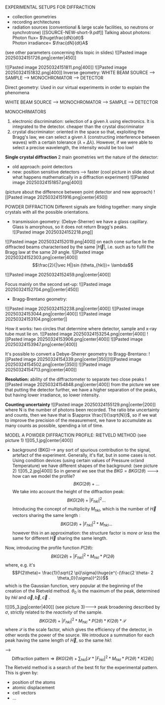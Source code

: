 EXPERIMENTAL SETUPS FOR DIFFRACTION
- collection geometries
- recording architectures
- radiation sources  (conventional & large scale facilities, so neutrons or synchrotrone)
[[SOURCE-NEW-short-9.pdf]]
Talking about photons:
Photon flux= $\huge\frac{dN}{dt}$  
Photon irradiance= $\frac{dN}{dt}A$ 

(see other parameters concerning this topic in slides)
![[Pasted image 20250324151726.png|center|450]]

![[Pasted image 20250324151811.png|400]]
![[Pasted image 20250324151832.png|400]]
Inverse geometry: 
WHITE BEAM SOURCE --> SAMPLE --> MONOCHROMATOR --> DETECTOR

Direct geometry:
Used in our virtual experiments in order to explain the phenomena

WHITE BEAM SOURCE --> MONOCHROMATOR --> SAMPLE --> DETECTOR

MONOCHRMATORS
1) electronic discrimination: selection of a given $\lambda$ using electronics. It is integrated to the detector. cheaper than the crystal discriminator
2) crystal discriminator: oriented in the space so that, exploiting the Bragg's law, we can select a given $\lambda$ (constructing interference between waves) with a certain tolerance ($\lambda + \Delta \lambda$). However, if we were able to select a precise wavelength, the intensity would be too low!

**Single crystal diffraction**
2 main geometries wrt the nature of the detector:
- old approach: point detectors
- new: position sensitive detectors --> faster
(cool picture in slide about what happens mathematically in a diffraction experiment)
![[Pasted image 20250324151857.png|400]]


(picture about the difference between point detector and new approach)
![[Pasted image 20250324151916.png|center|450]]

POWDER DIFFRACTION
Different signals are folding together: many single crystals with all the possible orientations.
- transmission geometry: (Debye-Sherrer) we have a glass capillary. Glass is amorphous, so it does not return Bragg's peaks.  
![[Pasted image 20250324152218.png]]

![[Pasted image 20250324152019.png|400]]
on each cone surface lie the diffracted beams characterised by the same $|\vec H|$, i.e. such as to fulfil the Bragg law at the same $2\theta$ angle. 
![[Pasted image 20250324152303.png|center|400]]
$$\frac{2}{|\vec H|}sin (\theta_{hkl})= \lambda$$

![[Pasted image 20250324152459.png|center|400]]

Focus mainly on the second set-up:
![[Pasted image 20250324152704.png||center|450]]

- Bragg-Brentano geometry:

![[Pasted image 20250324152238.png|center|400]]
![[Pasted image 20250324153044.png|center|400]]
![[Pasted image 20250324153104.png|center]]

How it works:
two circles that determine where detector, sample and x-ray tube must lie on.
![[Pasted image 20250324153254.png|center|400]]
![[Pasted image 20250324153906.png|center|400]]
![[Pasted image 20250324153947.png|center|400]]

It's possible to convert a Debye-Sherrer geometry to Bragg-Brentano:
![[Pasted image 20250324154339.png|center|350]]![[Pasted image 20250324154502.png|center|350]]
![[Pasted image 20250324154713.png|center|400]]

**Resolution:** ability of the diffractometer to separate two close peaks
![[Pasted image 20250324154848.png|center|400]]
from the picture we see that putting the detector further, we have a higher separation of the peaks, but having lower irradiance, so lower intensity.

**Counting uncertainty**
![[Pasted image 20250324155129.png|center|200]]
where N is the number of photons been recorded. The ratio btw uncertainty and counts, then we have that is $\approx \frac{1}{\sqrt{N}}$, so if we wat to improve the precision of the measurement, we have to accumulate as many counts as possible, spending a lot of time.

MODEL A POWDER DIFFRACTION PROFILE: RIETVELD METHOD
(see picture 1)
![[05_1.jpg|center|400]]

- background (BKG)--> any sort of spurious contribution to the signal, artefact of the experiment. Generally, it's flat, but in some cases is not. Using condition devices (using certain values of Pressure or/and Temperature) we have different shapes of the background:
(see picture 2)
![[05_2.jpg|400]]
So in general we see that the $BKG= BKG(2\theta)$ 
---> how can we model the profile? $$BKG(2\theta)+ \dots$$
We take into account the height of the diffraction peak: $$BKG(2\theta)+ |F_{hkl}|^2 \dots$$
Introducing the concept of multiplicity $M_{hkl}$, which is the number of $\vec H$ vectors sharing the same length : $$BKG(2\theta)+ |F_{hkl}|^2 *M_{hkl} \dots$$
however this in an approximation: the structure factor is *more or less* the same for different $\vec H$ sharing the same length.

Now, introducing the profile function $P(2 \theta)$: $$BKG(2\theta)+ |F_{hkl}|^2 *M_{hkl} * P(2 \theta)$$
where, e.g. it's $$P(2\theta)= \frac{1}{\sqrt{2 \pi}\sigma}\huge{e^{-(\frac{2 \theta- 2 \theta_0}{\sigma})^2}}$$ which is the Gaussian function, very popular at the beginning of the creation of the Rietveld method.
$\theta_0$ is the maximum of the peak, determined by $hkl$ and $\vec a, \vec b, \vec c$ . 

![[05_3.jpg|center|400]]
(see picture 3)---> peak broadening described by $\sigma$, strictly related to the *reactivity* of the sample. 
$$BKG(2\theta)+ |F_{hkl}|^2 *M_{hkl} * P(2 \theta)*K(2 \theta) * \mathcal S$$
where $\mathcal S$ is the scale factor, which gives the efficiency of the detector, in other words the power of the source. We introduce a summation for each peak having the same length of $\vec H$, so the same $hkl$:

--> $$\text{Diffraction pattern} \Rightarrow BKG(2\theta)+ \sum_{hkl}\left[\mathcal S* |F_{hkl}|^2 *M_{hkl} * P(2 \theta)*K(2 \theta)  \right]$$The Rietveld method is a search of  the best fit for the experimental pattern. This is given by:
- position of the atoms
- atomic displacement
- cell vectors
- $\dots$ 